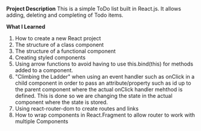 **Project Description**
This is a simple ToDo list built in React.js. It allows adding, deleting and completing of Todo items.

**What I Learned**
1.  How to create a new React project
2.  The structure of a class component
3.  The structure of a functional component
4.  Creating styled components
5.  Using arrow functions to avoid having to use this.bind(this) for methods added to a component.
6.  "Climbing the Ladder" when using an event handler such as onClick in a child component in order to pass an attribute/property such as id up to the parent component where the actual onClick handler mehthod is defined. This is done so we are changing the state in the actual component where the state is stored.
7.  Using react-router-dom to create routes and links
8.  How to wrap components in React.Fragment to allow router to work with multiple Components